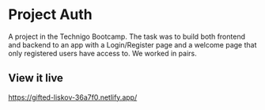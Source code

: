 # Project Auth

A project in the Technigo Bootcamp. The task was to build both frontend and backend to an app with a Login/Register page and a welcome page that only registered users have access to. We worked in pairs. 

## View it live

https://gifted-liskov-36a7f0.netlify.app/
